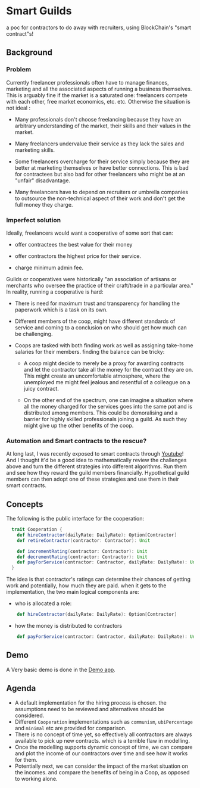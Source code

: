 # Smart Guilds
a poc for contractors to do away with recruiters, using BlockChain's "smart contract"s!

## Background

### Problem

Currently freelancer professionals often have to manage finances, marketing and all the associated aspects of running a business themselves. This is arguably fine if the market is a saturated one: freelancers compete with each other, free market economics, etc. etc. Otherwise the situation is not ideal :

- Many professionals don't choose freelancing because they have an arbitrary understanding of the market, their skills and their values in the market.

- Many freelancers undervalue their service as they lack the sales and marketing skills.

- Some freelancers overcharge for their service simply because they are better at marketing themselves or have better connections. This is bad for contractees but also bad for other freelancers who might be at an "unfair" disadvantage.

- Many freelancers have to depend on recruiters or umbrella companies to outsource the non-technical aspect of their work and don't get the full money they charge.

### Imperfect solution

Ideally, freelancers would want a cooperative of some sort that can:

- offer contractees the best value for their money

- offer contractors the highest price for their service.

- charge minimum admin fee.

Guilds or cooperatives were historically "an association of artisans or merchants who oversee the practice of their craft/trade in a particular area." In reality, running a cooperative is hard:

- There is need for maximum trust and transparency for handling the paperwork which is a task on its own.

- Different members of the coop, might have different standards of service and coming to a conclusion on who should get how much can be challenging.

- Coops are tasked with both finding work as well as assigning take-home salaries for their members. finding the balance can be tricky:

    - A coop might decide to merely be a proxy for awarding contracts and let the contractor take all the money for the contract they are on. This might create an uncomfortable atmosphere, where the unemployed me might feel jealous and resentful of a colleague on a juicy contract.
    
    - On the other end of the spectrum, one can imagine a situation where all the money charged for the services goes into the same pot and is distributed among members. This could be demoralising and a barrier for highly skilled professionals joining a guild. As such they might give up the other benefits of the coop.

### Automation and Smart contracts to the rescue?

At long last, I was recently exposed to smart contracts through [Youtube](https://www.youtube.com/watch?v=ZE2HxTmxfrI)! And I thought it'd be a good idea to mathematically review the challenges above and turn the different strategies into different algorithms. Run them and see how they reward the guild members financially. Hypothetical guild members can then adopt one of these strategies and use them in their smart contracts.

## Concepts

The following is the public interface for the cooperation:

```scala 
  trait Cooperation {
    def hireContractor(dailyRate: DailyRate): Option[Contractor]
    def retireContractor(contractor: Contractor): Unit

    def incrementRating(contractor: Contractor): Unit
    def decrementRating(contractor: Contractor): Unit
    def payForService(contractor: Contractor, dailyRate: DailyRate): Unit
  }
```

The idea is that contractor's ratings can determine their chances of getting work and potentially, how much they are paid. when it gets to the implementation, the two main logical components are:

- who is allocated a role:
  
```scala 
    def hireContractor(dailyRate: DailyRate): Option[Contractor]
```

- how the money is distributed to contractors
  
```scala
    def payForService(contractor: Contractor, dailyRate: DailyRate): Unit
```

## Demo

A Very basic demo is done in the [Demo app](smart-guilds/src/Demo.scala).

## Agenda
 
 - A default implementation for the hiring process is chosen. the assumptions need to be reviewed and alternatives should be considered.
 - Different `Cooperation` implementations such as `communism`, `ubiPercentage` and `minimal`  etc are provided for comparison.
 - There is no concept of time yet, so effectively all contractors are always available to pick up new contracts. which is a terrible flaw in modelling.
 - Once the modelling supports dynamic concept of time, we can compare and plot the income of our contractors over time and see how it works for them.
 - Potentially next, we can consider the impact of the market situation on the incomes. and compare the benefits of being in a Coop, as opposed to working alone. 

